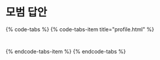 # 모범 답안

{% code-tabs %}
{% code-tabs-item title="profile.html" %}
```text


```
{% endcode-tabs-item %}
{% endcode-tabs %}

